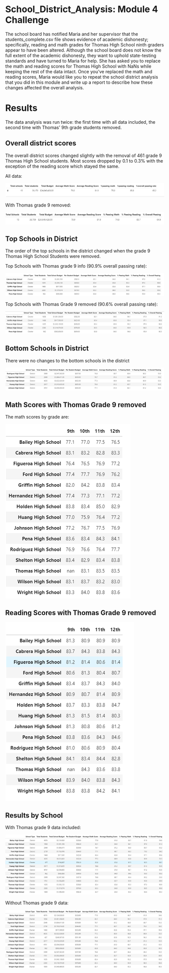 # School_District_Analysis: Module 4 Challenge

The school board has notified Maria and her supervisor that the students_complete.csv file shows evidence of academic dishonesty; specifically, reading and math grades for Thomas High School ninth graders appear to have been altered. Although the school board does not know the full extent of the academic dishonesty, they want to uphold state-testing standards and have turned to Maria for help. She has asked you to replace the math and reading scores for Thomas High School with NaNs while keeping the rest of the data intact. Once you’ve replaced the math and reading scores, Maria would like you to repeat the school district analysis that you did in this module and write up a report to describe how these changes affected the overall analysis.

# Results

The data analysis was run twice: the first time with all data included, the second time with Thomas' 9th grade students removed. 

## Overall district scores

The overall district scores changed slightly with the removal of 461 grade 9 Thomas High School students.  Most scores dropped by 0.1 to 0.3% with the exception of the reading score which stayed the same.  

All data: 

![district_WT](https://github.com/JaniceBgithub/School_District_Analysis/blob/master/Resources/district_WT.png)

With Thomas grade 9 removed: 

![district_NT](https://github.com/JaniceBgithub/School_District_Analysis/blob/master/Resources/district_NT.png)

## Top Schools in District

The order of the top schools in the district changed when the grade 9 Thomas High School Students were removed. 

Top Schools with Thomas grade 9 info  (90.9% overall passing rate):

![Top_schools_WT](https://github.com/JaniceBgithub/School_District_Analysis/blob/master/Resources/top_school_WT.png)

Top Schools with Thomas Grade 9 removed (90.6% overall passing rate): 

![Top_school_NT](https://github.com/JaniceBgithub/School_District_Analysis/blob/master/Resources/top_school_NT.png)

## Bottom Schools in District

There were no changes to the bottom schools in the district

![Bottom_schools](https://github.com/JaniceBgithub/School_District_Analysis/blob/master/Resources/bottom_school_NT.png)

## Math Scores with Thomas Grade 9 removed

The math scores by grade are:

![math_grade](https://github.com/JaniceBgithub/School_District_Analysis/blob/master/Resources/math_scores_grade_NT.png)

## Reading Scores with Thomas Grade 9 removed
![reading_grade](https://github.com/JaniceBgithub/School_District_Analysis/blob/master/Resources/reading_scores_grade_NT.png)

## Results by School 

With Thomas grade 9 data included:

![School_WT](https://github.com/JaniceBgithub/School_District_Analysis/blob/master/Resources/per_school_WT.png)

Without Thomas grade 9 data: 

![School_NT](https://github.com/JaniceBgithub/School_District_Analysis/blob/master/Resources/per_school_NT.png)






